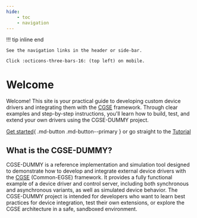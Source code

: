 ```yaml
---
hide:
    - toc
    - navigation
---
```


!!! tip inline end

    See the navigation links in the header or side-bar.

    Click :octicons-three-bars-16: (top left) on mobile.

# Welcome

Welcome! This site is your practical guide to developing custom device drivers and integrating them with the [CGSE](https://github.com/IvS-KULeuven/cgse) framework. Through clear examples and step-by-step instructions, you'll learn how to build, test, and extend your own drivers using the CGSE-DUMMY project.

[Get started](./getting_started.md){ .md-button .md-button--primary } or go straight to the [Tutorial](./tutorial.md)

## What is the CGSE-DUMMY?

CGSE-DUMMY is a reference implementation and simulation tool designed to demonstrate how to develop and integrate 
external device drivers with the [CGSE](https://github.com/IvS-KULeuven/cgse) (Common-EGSE) framework. It provides a 
fully functional example of a device driver and control server, including both synchronous and asynchronous variants,
as well as simulated device behavior. The CGSE-DUMMY project is intended for developers who want to learn best 
practices  for device integration, test their own extensions, or explore the CGSE architecture in a safe, sandboxed 
environment.
